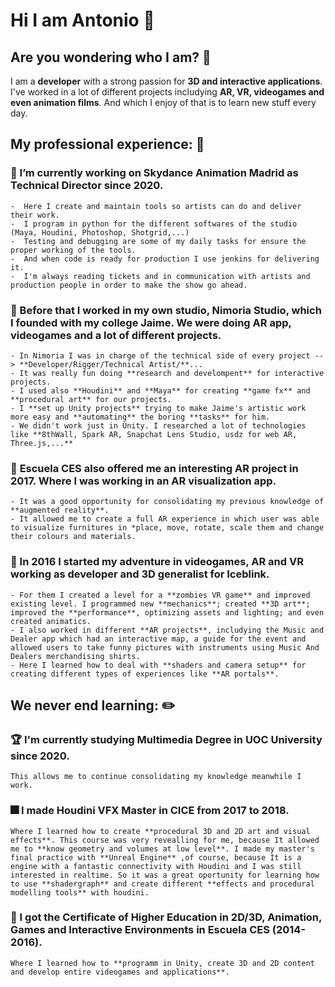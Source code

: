 # Hi I am Antonio 👋
## Are you wondering who I am? 👨
I am a **developer** with a strong passion for **3D and interactive applications**. I've worked in a lot of different projects includying **AR, VR, videogames and even animation films**. And which I enjoy of that is to learn new stuff every day.

## My professional experience: 📎

### 🌠  I’m currently working on **Skydance Animation Madrid** as **Technical Director** since 2020.
    -  Here I create and maintain tools so artists can do and deliver their work.
    -  I program in python for the different softwares of the studio (Maya, Houdini, Photoshop, Shotgrid,...)
    -  Testing and debugging are some of my daily tasks for ensure the proper working of the tools.
    -  And when code is ready for production I use jenkins for delivering it.
    -  I'm always reading tickets and in communication with artists and production people in order to make the show go ahead.

### 🚀  Before that I worked in my own studio, **Nimoria Studio**, which I founded with my college Jaime. We were doing AR app, videogames and a lot of different projects.
    - In Nimoria I was in charge of the technical side of every project --> **Developer/Rigger/Technical Artist/**...
    - It was really fun doing **research and develompent** for interactive projects.
    - I used also **Houdini** and **Maya** for creating **game fx** and **procedural art** for our projects.
    - I **set up Unity projects** trying to make Jaime's artistic work more easy and **automating** the boring **tasks** for him.
    - We didn't work just in Unity. I researched a lot of technologies like **8thWall, Spark AR, Snapchat Lens Studio, usdz for web AR, Three.js,...**

### 🏢  **Escuela CES** also offered me an interesting AR project in 2017. Where I was working in an **AR visualization app**.
    - It was a good opportunity for consolidating my previous knowledge of **augmented reality**.
    - It allowed me to create a full AR experience in which user was able to visualize furnitures in *place, move, rotate, scale them and change their colours and materials.

### 🌅  In 2016 I started my adventure in **videogames, AR and VR** working as **developer and 3D generalist** for **Iceblink**.
    - For them I created a level for a **zombies VR game** and improved existing level. I programmed new **mechanics**; created **3D art**; improved the **performance**, optimizing assets and lighting; and even created animatics.
    - I also worked in different **AR projects**, includying the Music and Dealer app which had an interactive map, a guide for the event and allowed users to take funny pictures with instruments using Music And Dealers merchandising shirts.
    - Here I learned how to deal with **shaders and camera setup** for creating different types of experiences like **AR portals**.

## We never end learning: ✏️
### 🏆  I'm currently studying **Multimedia Degree** in **UOC University** since 2020. 
    This allows me to continue consolidating my knowledge meanwhile I work.

### 🎆   I made **Houdini VFX Master** in **CICE** from 2017 to 2018. 
    Where I learned how to create **procedural 3D and 2D art and visual effects**. This course was very revealling for me, because It allowed me to **know geometry and volumes at low level**. I made my master's final practice with **Unreal Engine** ,of course, because It is a engine with a fantastic connectivity with Houdini and I was still interested in realtime. So it was a great oportunity for learning how to use **shadergraph** and create different **effects and procedural modelling tools** with houdini.

### 👾  I got the **Certificate of Higher Education in 2D/3D, Animation, Games and Interactive Environments** in **Escuela CES** (2014-2016). 
    Where I learned how to **programm in Unity, create 3D and 2D content and develop entire videogames and applications**.
